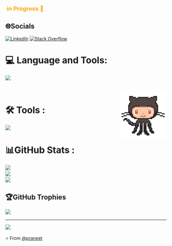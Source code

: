 <marquee behavior="scroll" direction="right" scrollamount="5" style="color: orange; font-weight: bold; font-size: 18px;">
🚧 Site in Progress 🚧
</marquee>

## 🌐Socials
[![LinkedIn](https://img.shields.io/badge/LinkedIn-%230077B5.svg?logo=linkedin&logoColor=white)](https://linkedin.com/in/https://www.linkedin.com/in/praneet-bose-698012227/) [![Stack Overflow](https://img.shields.io/badge/-Stackoverflow-FE7A16?logo=stack-overflow&logoColor=white)](https://stackoverflow.com/users/31004638) 


# 💻 Language and Tools:
<p align="left">
  <a href="https://skillicons.dev">
    <img src="https://skillicons.dev/icons?i=c,cpp,py,js,react,kotlin,kali,mysql,nodejs,sass,flutter,bootstrap&perline=6" />
  </a>
</p>
<br>
<img align='right' src="https://raw.githubusercontent.com/iCharlesZ/FigureBed/master/img/octocat.gif" width="150">

# 🛠 Tools :
<p align="left">
  <a href="https://skillicons.dev">
    <img src="https://skillicons.dev/icons?i=github,vscode,clion,pycharm,webstorm,idea,swift" />
  </a>
</p>

# 📊GitHub Stats :
![](https://github-readme-stats.vercel.app/api?username=Praneetbose&theme=radical&hide_border=true&include_all_commits=true&count_private=true)<br/>
![](https://github-readme-streak-stats.herokuapp.com/?user=Praneetbose&theme=radical&hide_border=true)<br/>
![](https://github-readme-stats.vercel.app/api/top-langs/?username=Praneetbose&theme=radical&hide_border=true&include_all_commits=true&count_private=true&layout=compact)

## 🏆GitHub Trophies
![](https://github-trophies.vercel.app/?username=Praneetbose&theme=radical&no-frame=true&no-bg=true&margin-w=4)

---
[![](https://visitcount.itsvg.in/api?id=Praneetbose&icon=2&color=9)](https://visitcount.itsvg.in)

⭐️ From [@praneet](https://github.com/PraneetBose)



